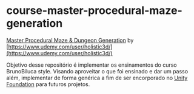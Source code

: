 # course-master-procedural-maze-generation

[Master Procedural Maze & Dungeon Generation](https://www.udemy.com/course/procedural-maze-dungeon-generation) by [https://www.udemy.com/user/holistic3d/](https://www.udemy.com/user/holistic3d/)

Objetivo desse repositório é implementar os ensinamentos do curso BrunoBiluca style. Visando aproveitar o que foi ensinado e dar um passo além, implementar de forma genérica a fim de ser encorporado no [Unity Foundation](https://github.com/BrunoBiluca/UnityFoundation) para futuros projetos.

